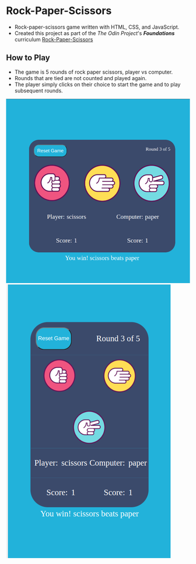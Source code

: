 # Rock-Paper-Scissors
* Rock-paper-scissors game written with HTML, CSS, and JavaScript.
* Created this project as part of the *The Odin Project*'s ***Foundations*** curriculum [Rock-Paper-Scissors](https://www.theodinproject.com/lessons/foundations-revisiting-rock-paper-scissors)

## How to Play
* The game is 5 rounds of rock paper scissors, player vs computer.
* Rounds that are tied are not counted and played again. 
* The player simply clicks on their choice to start the game and to play subsequent rounds. 

![image](rps-game.png)
![image](rps-game-mobile.png)



